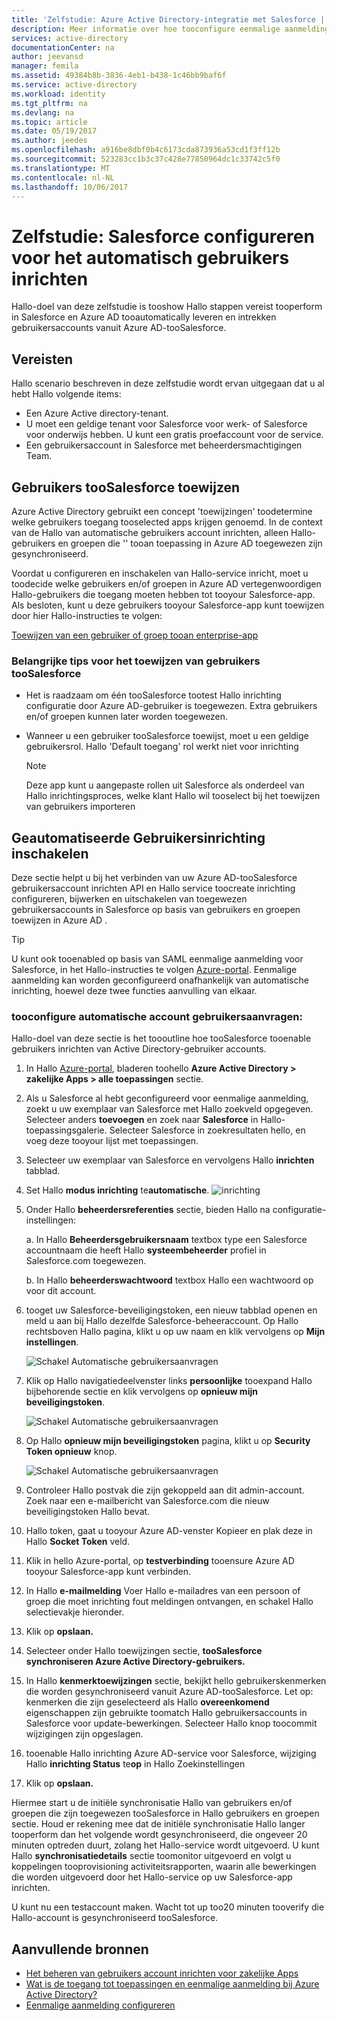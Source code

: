 ```yaml
---
title: 'Zelfstudie: Azure Active Directory-integratie met Salesforce | Microsoft Docs'
description: Meer informatie over hoe tooconfigure eenmalige aanmelding tussen Azure Active Directory en Salesforce.
services: active-directory
documentationCenter: na
author: jeevansd
manager: femila
ms.assetid: 49384b8b-3836-4eb1-b438-1c46bb9baf6f
ms.service: active-directory
ms.workload: identity
ms.tgt_pltfrm: na
ms.devlang: na
ms.topic: article
ms.date: 05/19/2017
ms.author: jeedes
ms.openlocfilehash: a916be8dbf0b4c6173cda873936a53cd1f3ff12b
ms.sourcegitcommit: 523283cc1b3c37c428e77850964dc1c33742c5f0
ms.translationtype: MT
ms.contentlocale: nl-NL
ms.lasthandoff: 10/06/2017
---
```

# <a name="tutorial-configuring-salesforce-for-automatic-user-provisioning"></a>Zelfstudie: Salesforce configureren voor het automatisch gebruikers inrichten

Hallo-doel van deze zelfstudie is tooshow Hallo stappen vereist tooperform in Salesforce en Azure AD tooautomatically leveren en intrekken gebruikersaccounts vanuit Azure AD-tooSalesforce.

## <a name="prerequisites"></a>Vereisten

Hallo scenario beschreven in deze zelfstudie wordt ervan uitgegaan dat u al hebt Hallo volgende items:

*   Een Azure Active directory-tenant.
*   U moet een geldige tenant voor Salesforce voor werk- of Salesforce voor onderwijs hebben. U kunt een gratis proefaccount voor de service.
*   Een gebruikersaccount in Salesforce met beheerdersmachtigingen Team.

## <a name="assigning-users-toosalesforce"></a>Gebruikers tooSalesforce toewijzen

Azure Active Directory gebruikt een concept 'toewijzingen' toodetermine welke gebruikers toegang tooselected apps krijgen genoemd. In de context van de Hallo van automatische gebruikers account inrichten, alleen Hallo-gebruikers en groepen die '' tooan toepassing in Azure AD toegewezen zijn gesynchroniseerd.

Voordat u configureren en inschakelen van Hallo-service inricht, moet u toodecide welke gebruikers en/of groepen in Azure AD vertegenwoordigen Hallo-gebruikers die toegang moeten hebben tot tooyour Salesforce-app. Als besloten, kunt u deze gebruikers tooyour Salesforce-app kunt toewijzen door hier Hallo-instructies te volgen:

[Toewijzen van een gebruiker of groep tooan enterprise-app](https://docs.microsoft.com/azure/active-directory/active-directory-coreapps-assign-user-azure-portal)

### <a name="important-tips-for-assigning-users-toosalesforce"></a>Belangrijke tips voor het toewijzen van gebruikers tooSalesforce

*   Het is raadzaam om één tooSalesforce tootest Hallo inrichting configuratie door Azure AD-gebruiker is toegewezen. Extra gebruikers en/of groepen kunnen later worden toegewezen.

*  Wanneer u een gebruiker tooSalesforce toewijst, moet u een geldige gebruikersrol. Hallo 'Default toegang' rol werkt niet voor inrichting

    > [!NOTE]
    > Deze app kunt u aangepaste rollen uit Salesforce als onderdeel van Hallo inrichtingsproces, welke klant Hallo wil tooselect bij het toewijzen van gebruikers importeren

## <a name="enable-automated-user-provisioning"></a>Geautomatiseerde Gebruikersinrichting inschakelen

Deze sectie helpt u bij het verbinden van uw Azure AD-tooSalesforce gebruikersaccount inrichten API en Hallo service toocreate inrichting configureren, bijwerken en uitschakelen van toegewezen gebruikersaccounts in Salesforce op basis van gebruikers en groepen toewijzen in Azure AD .

>[!Tip]
>U kunt ook tooenabled op basis van SAML eenmalige aanmelding voor Salesforce, in het Hallo-instructies te volgen [Azure-portal](https://portal.azure.com). Eenmalige aanmelding kan worden geconfigureerd onafhankelijk van automatische inrichting, hoewel deze twee functies aanvulling van elkaar.

### <a name="tooconfigure-automatic-user-account-provisioning"></a>tooconfigure automatische account gebruikersaanvragen:

Hallo-doel van deze sectie is het toooutline hoe tooSalesforce tooenable gebruikers inrichten van Active Directory-gebruiker accounts.

1. In Hallo [Azure-portal](https://portal.azure.com), bladeren toohello **Azure Active Directory > zakelijke Apps > alle toepassingen** sectie.

2. Als u Salesforce al hebt geconfigureerd voor eenmalige aanmelding, zoekt u uw exemplaar van Salesforce met Hallo zoekveld opgegeven. Selecteer anders **toevoegen** en zoek naar **Salesforce** in Hallo-toepassingsgalerie. Selecteer Salesforce in zoekresultaten hello, en voeg deze tooyour lijst met toepassingen.

3. Selecteer uw exemplaar van Salesforce en vervolgens Hallo **inrichten** tabblad.

4. Set Hallo **modus inrichting** te**automatische**. 
![inrichting](./media/active-directory-saas-salesforce-provisioning-tutorial/provisioning.png)

5. Onder Hallo **beheerdersreferenties** sectie, bieden Hallo na configuratie-instellingen:
   
    a. In Hallo **Beheerdersgebruikersnaam** textbox type een Salesforce accountnaam die heeft Hallo **systeembeheerder** profiel in Salesforce.com toegewezen.
   
    b. In Hallo **beheerderswachtwoord** textbox Hallo een wachtwoord op voor dit account.

6. tooget uw Salesforce-beveiligingstoken, een nieuw tabblad openen en meld u aan bij Hallo dezelfde Salesforce-beheeraccount. Op Hallo rechtsboven Hallo pagina, klikt u op uw naam en klik vervolgens op **Mijn instellingen**.

     ![Schakel Automatische gebruikersaanvragen](./media/active-directory-saas-salesforce-provisioning-tutorial/sf-my-settings.png "automatische gebruikersinrichting inschakelen")
7. Klik op Hallo navigatiedeelvenster links **persoonlijke** tooexpand Hallo bijbehorende sectie en klik vervolgens op **opnieuw mijn beveiligingstoken**.
  
    ![Schakel Automatische gebruikersaanvragen](./media/active-directory-saas-salesforce-provisioning-tutorial/sf-personal-reset.png "automatische gebruikersinrichting inschakelen")
8. Op Hallo **opnieuw mijn beveiligingstoken** pagina, klikt u op **Security Token opnieuw** knop.

    ![Schakel Automatische gebruikersaanvragen](./media/active-directory-saas-salesforce-provisioning-tutorial/sf-reset-token.png "automatische gebruikersinrichting inschakelen")
9. Controleer Hallo postvak die zijn gekoppeld aan dit admin-account. Zoek naar een e-mailbericht van Salesforce.com die nieuw beveiligingstoken Hallo bevat.
10. Hallo token, gaat u tooyour Azure AD-venster Kopieer en plak deze in Hallo **Socket Token** veld.

11. Klik in hello Azure-portal, op **testverbinding** tooensure Azure AD tooyour Salesforce-app kunt verbinden.

12. In Hallo **e-mailmelding** Voer Hallo e-mailadres van een persoon of groep die moet inrichting fout meldingen ontvangen, en schakel Hallo selectievakje hieronder.

13. Klik op **opslaan.**  
    
14.  Selecteer onder Hallo toewijzingen sectie, **tooSalesforce synchroniseren Azure Active Directory-gebruikers.**

15. In Hallo **kenmerktoewijzingen** sectie, bekijkt hello gebruikerskenmerken die worden gesynchroniseerd vanuit Azure AD-tooSalesforce. Let op: kenmerken die zijn geselecteerd als Hallo **overeenkomend** eigenschappen zijn gebruikte toomatch Hallo gebruikersaccounts in Salesforce voor update-bewerkingen. Selecteer Hallo knop toocommit wijzigingen zijn opgeslagen.

16. tooenable Hallo inrichting Azure AD-service voor Salesforce, wijziging Hallo **inrichting Status** te**op** in Hallo Zoekinstellingen

17. Klik op **opslaan.**

Hiermee start u de initiële synchronisatie Hallo van gebruikers en/of groepen die zijn toegewezen tooSalesforce in Hallo gebruikers en groepen sectie. Houd er rekening mee dat de initiële synchronisatie Hallo langer tooperform dan het volgende wordt gesynchroniseerd, die ongeveer 20 minuten optreden duurt, zolang het Hallo-service wordt uitgevoerd. U kunt Hallo **synchronisatiedetails** sectie toomonitor uitgevoerd en volgt u koppelingen tooprovisioning activiteitsrapporten, waarin alle bewerkingen die worden uitgevoerd door het Hallo-service op uw Salesforce-app inrichten.

U kunt nu een testaccount maken. Wacht tot up too20 minuten tooverify die Hallo-account is gesynchroniseerd tooSalesforce.

## <a name="additional-resources"></a>Aanvullende bronnen

* [Het beheren van gebruikers account inrichten voor zakelijke Apps](active-directory-saas-tutorial-list.md)
* [Wat is de toegang tot toepassingen en eenmalige aanmelding bij Azure Active Directory?](active-directory-appssoaccess-whatis.md)
* [Eenmalige aanmelding configureren](active-directory-saas-salesforce-tutorial.md)
